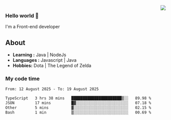 <img align='right' src="https://github-readme-stats.vercel.app/api?username=jumodada&show_icons=true&theme=vue">

### Hello world 👋

I'm a Front-end developer 
    
## About
-  **Learning :** Java | NodeJs
-  **Languages :** Javascript | Java
-  **Hobbies:** Dota | The Legend of Zelda

### My code time

<!--START_SECTION:waka-->

```txt
From: 12 August 2025 - To: 19 August 2025

TypeScript   3 hrs 38 mins   ██████████████████████▒░░   89.98 %
JSON         17 mins         █▓░░░░░░░░░░░░░░░░░░░░░░░   07.18 %
Other        5 mins          ▓░░░░░░░░░░░░░░░░░░░░░░░░   02.15 %
Bash         1 min           ▒░░░░░░░░░░░░░░░░░░░░░░░░   00.69 %
```

<!--END_SECTION:waka-->

